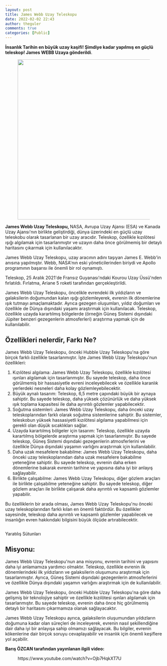 ```yaml
---
layout: post
title: James Webb Uzay Teleskopu
date: 2022-02-02 22:43
author: theguler
comments: true
categories: [Public]
---
```

<!-- wp:paragraph -->
<p><strong>İnsanlık Tarihin en büyük uzay kaşifi! Şimdiye kadar yapılmış en güçlü teleskop! James WEBB Uzaya gönderildi</strong>.</p>
<!-- /wp:paragraph -->

<!-- wp:image {"id":1293,"width":687,"height":514,"sizeSlug":"large","linkDestination":"none"} -->
<figure class="wp-block-image size-large is-resized"><img src="https://theguler.wordpress.com/wp-content/uploads/2022/02/right.jpeg?w=1024" alt="" class="wp-image-1293" width="687" height="514" /></figure>
<!-- /wp:image -->

<!-- wp:paragraph -->
<p><strong>James Webb Uzay Teleskopu, </strong>NASA, Avrupa Uzay Ajansı (ESA) ve Kanada Uzay Ajansı'nın birlikte geliştirdiği, dünya üzerindeki en güçlü uzay teleskobu olarak tasarlanan bir uzay aracıdır. Teleskop, özellikle kızılötesi ışığı algılamak için tasarlanmıştır ve uzayın daha önce görülmemiş bir detaylı haritasını çıkarmak için kullanılacaktır.</p>
<!-- /wp:paragraph -->

<!-- wp:paragraph -->
<p>James Webb Uzay Teleskopu, uzay aracının adını taşıyan James E. Webb'in anısına yapılmıştır. Webb, NASA'nın eski yöneticilerinden biriydi ve Apollo programının başarısı ile önemli bir rol oynamıştı.</p>
<!-- /wp:paragraph -->

<!-- wp:paragraph -->
<p>Teleskop, 25 Aralık 2021'de Fransız Guyanası'ndaki Kourou Uzay Üssü'nden fırlatıldı. Fırlatma, Ariane 5 roketi tarafından gerçekleştirildi.</p>
<!-- /wp:paragraph -->

<!-- wp:paragraph -->
<p>James Webb Uzay Teleskopu, öncelikle evrendeki ilk yıldızların ve galaksilerin doğumundan kalan ışığı gözlemleyerek, evrenin ilk dönemlerine ışık tutmayı amaçlamaktadır. Ayrıca gezegen oluşumları, yıldız doğumları ve özellikle de Dünya dışındaki yaşamı araştırmak için kullanılacak. Teleskop, özellikle uzayda karartılmış bölgelerde (örneğin Güneş Sistemi dışındaki Jüpiter benzeri gezegenlerin atmosferleri) araştırma yapmak için de kullanılabilir.</p>
<!-- /wp:paragraph -->

<!-- wp:heading -->
<h2 class="wp-block-heading"><strong>Özellikleri nelerdir, Farkı Ne?</strong></h2>
<!-- /wp:heading -->

<!-- wp:paragraph -->
<p>James Webb Uzay Teleskopu, önceki Hubble Uzay Teleskopu'na göre birçok farklı özellikle tasarlanmıştır. İşte James Webb Uzay Teleskopu'nun özellikleri:</p>
<!-- /wp:paragraph -->

<!-- wp:list {"ordered":true} -->
<ol><!-- wp:list-item -->
<li>Kızılötesi algılama: James Webb Uzay Teleskopu, özellikle kızılötesi ışınları algılamak için tasarlanmıştır. Bu sayede teleskop, daha önce görülmemiş bir hassasiyetle evreni inceleyebilecek ve özellikle karanlık yerlerdeki nesneleri daha kolay gözlemleyebilecektir.</li>
<!-- /wp:list-item -->

<!-- wp:list-item -->
<li>Büyük aynalı tasarım: Teleskop, 6,5 metre çapındaki büyük bir aynaya sahiptir. Bu sayede teleskop, daha yüksek çözünürlük ve daha yüksek ışık toplama kapasitesi ile daha ayrıntılı gözlemler yapabilecektir.</li>
<!-- /wp:list-item -->

<!-- wp:list-item -->
<li>Soğutma sistemleri: James Webb Uzay Teleskopu, daha önceki uzay teleskoplarından farklı olarak soğutma sistemlerine sahiptir. Bu sistemler, teleskobun yüksek hassasiyetli kızılötesi algılama yapabilmesi için gerekli olan düşük sıcaklıkları sağlar.</li>
<!-- /wp:list-item -->

<!-- wp:list-item -->
<li>Uzayda karartılmış bölgeler için tasarım: Teleskop, özellikle uzayda karartılmış bölgelerde araştırma yapmak için tasarlanmıştır. Bu sayede teleskop, Güneş Sistemi dışındaki gezegenlerin atmosferlerini ve özellikle Dünya dışındaki yaşamın varlığını araştırmak için kullanılabilir.</li>
<!-- /wp:list-item -->

<!-- wp:list-item -->
<li>Daha uzak mesafelere bakabilme: James Webb Uzay Teleskopu, daha önceki uzay teleskoplarından daha uzak mesafelere bakabilme yeteneğine sahiptir. Bu sayede teleskop, evrenin daha erken dönemlerine bakarak evrenin tarihine ve yapısına daha iyi bir anlayış sağlayabilir.</li>
<!-- /wp:list-item -->

<!-- wp:list-item -->
<li>Birlikte çalışabilme: James Webb Uzay Teleskopu, diğer gözlem araçları ile birlikte çalışabilme yeteneğine sahiptir. Bu sayede teleskop, diğer gözlem araçları ile birlikte çalışarak daha ayrıntılı ve kapsamlı gözlemler yapabilir.</li>
<!-- /wp:list-item --></ol>
<!-- /wp:list -->

<!-- wp:paragraph -->
<p>Bu özelliklerin bir arada olması, James Webb Uzay Teleskopu'nu önceki uzay teleskoplarından farklı kılan en önemli faktördür. Bu özellikler sayesinde, teleskop daha ayrıntılı ve kapsamlı gözlemler yapabilecek ve insanlığın evren hakkındaki bilgisini büyük ölçüde artırabilecektir.</p>
<!-- /wp:paragraph -->

<!-- wp:cover {"url":"https://theguler.wordpress.com/wp-content/uploads/2023/04/yaradilis.jpg?w=591","id":6909,"dimRatio":50,"style":{"color":[]}} -->
<div class="wp-block-cover"><span aria-hidden="true" class="wp-block-cover__background has-background-dim"></span><img class="wp-block-cover__image-background wp-image-6909" alt="" src="https://theguler.wordpress.com/wp-content/uploads/2023/04/yaradilis.jpg?w=591" data-object-fit="cover" /><div class="wp-block-cover__inner-container"><!-- wp:paragraph {"align":"center","fontSize":"large"} -->
<p class="has-text-align-center has-large-font-size">Yaratılış Sütunları</p>
<!-- /wp:paragraph --></div></div>
<!-- /wp:cover -->

<!-- wp:heading -->
<h2 class="wp-block-heading"><strong>Misyonu:</strong></h2>
<!-- /wp:heading -->

<!-- wp:paragraph -->
<p>James Webb Uzay Teleskopu'nun ana misyonu, evrenin tarihini ve yapısını daha iyi anlamamıza yardımcı olmaktır. Teleskop, özellikle evrenin ilk dönemlerindeki ilk yıldızların ve galaksilerin oluşumunu araştırmak için tasarlanmıştır. Ayrıca, Güneş Sistemi dışındaki gezegenlerin atmosferlerini ve özellikle Dünya dışındaki yaşamın varlığını araştırmak için de kullanılabilir.</p>
<!-- /wp:paragraph -->

<!-- wp:paragraph -->
<p>James Webb Uzay Teleskopu, önceki Hubble Uzay Teleskopu'na göre daha gelişmiş bir teknolojiye sahiptir ve özellikle kızılötesi ışınları algılamak için tasarlanmıştır. Bu sayede teleskop, evrenin daha önce hiç görülmemiş detaylı bir haritasını çıkarmamıza olanak sağlayacaktır.</p>
<!-- /wp:paragraph -->

<!-- wp:paragraph -->
<p>James Webb Uzay Teleskopu ayrıca, galaksilerin oluşumundan yıldızların doğumuna kadar olan süreçleri de inceleyerek, evrenin nasıl şekillendiğine dair daha iyi bir anlayışa sahip olmamızı sağlayacak. Bu bilgiler, evrenin kökenlerine dair birçok soruyu cevaplayabilir ve insanlık için önemli keşiflere yol açabilir.</p>
<!-- /wp:paragraph -->

<!-- wp:paragraph -->
<p><strong>Barış ÖZCAN tarafından yayınlanan ilgili video:</strong></p>
<!-- /wp:paragraph -->

<!-- wp:embed {"url":"https://www.youtube.com/watch?v=Ojb7HqkXT7U","type":"video","providerNameSlug":"youtube","responsive":true,"className":"wp-embed-aspect-16-9 wp-has-aspect-ratio"} -->
<figure class="wp-block-embed is-type-video is-provider-youtube wp-block-embed-youtube wp-embed-aspect-16-9 wp-has-aspect-ratio"><div class="wp-block-embed__wrapper">
https://www.youtube.com/watch?v=Ojb7HqkXT7U
</div></figure>
<!-- /wp:embed -->
